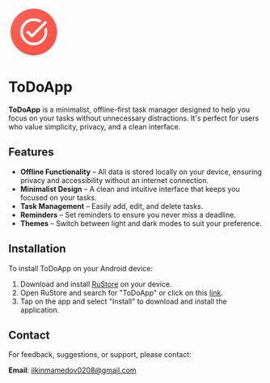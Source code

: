 <img src="app/src/main/res/mipmap-xxxhdpi/ic_launcher.png" alt="ToDoApp" width="100" /><h1>ToDoApp</h1>

**ToDoApp** is a minimalist, offline-first task manager designed to help you focus on your tasks without unnecessary distractions. It's perfect for users who value simplicity, privacy, and a clean interface.

## Features

- **Offline Functionality** – All data is stored locally on your device, ensuring privacy and accessibility without an internet connection.
- **Minimalist Design** – A clean and intuitive interface that keeps you focused on your tasks.
- **Task Management** – Easily add, edit, and delete tasks.
- **Reminders** – Set reminders to ensure you never miss a deadline.
- **Themes** – Switch between light and dark modes to suit your preference.

## Installation

To install ToDoApp on your Android device:

1. Download and install [RuStore](https://www.rustore.ru/) on your device.
2. Open RuStore and search for "ToDoApp" or click on this [link](https://www.rustore.ru/catalog/app/io.github.mamedovilkin.todoapp).
3. Tap on the app and select "Install" to download and install the application.

## Contact

For feedback, suggestions, or support, please contact:

**Email**: [ilkinmamedov0208@gmail.com](mailto:ilkinmamedov0208@gmail.com)
